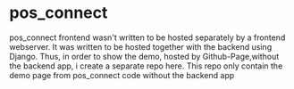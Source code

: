 # pos_connect

pos_connect frontend wasn't written to be hosted separately by a frontend webserver. It was written to be hosted together with the backend using Django.
Thus, in order to show the demo, hosted by Github-Page,without the backend app, i create a separate repo here. This repo only contain the demo page from pos_connect code without the backend app
